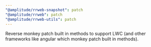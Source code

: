 ```yaml
---
"@amplitude/rrweb-snapshot": patch
"@amplitude/rrweb": patch
"@amplitude/rrweb-utils": patch
---
```


Reverse monkey patch built in methods to support LWC (and other frameworks like angular which monkey patch built in methods).
